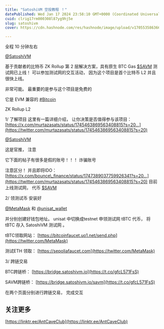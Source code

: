 ```yaml
---
title: "SatoshiVM 空投教程 ！"
datePublished: Wed Jan 17 2024 23:58:10 GMT+0000 (Coordinated Universal Time)
cuid: clrig17rm000308l87yg9hj5e
slug: satoshivm
cover: https://cdn.hashnode.com/res/hashnode/image/upload/v1705535863663/dddf56f9-c40c-4d13-a0df-f7e365fb55c9.png

---
```


全程 10 分钟左右

[@SatoshiVM](https://twitter.com/SatoshiVM)

基于贡献者的比特币 ZK Rollup 第 2 层解决方案，具有原生 BTC Gas [$SAVM](https://twitter.com/search?q=%24SAVM&src=cashtag_click) 测试网已上线！ 可以参加测试网的交互活动， 因为这个项目是首个比特币 L2 并且很快上线。

非常可能。 最重要的是参与这个项目是免费的

它是 EVM 兼容的 [#Bitcoin](https://twitter.com/hashtag/Bitcoin?src=hashtag_click)

ZK Rollup L2

1/ 了解项目 这里有一篇详细介绍， 让你决策是否值得参与该项目：[https://x.com/murtazasats/status/1745463869563408815?s=20…](https://twitter.com/murtazasats/status/1745463869563408815?s=20)

[@SatoshiVM](https://twitter.com/SatoshiVM)

这是官推， 注意

它下面的帖子有很多是假的账号！！！ 诈骗账号

注意区分！ 并且即将IDO： [https://x.com/bounce\_finance/status/1747389037759926341?s=20…](https://twitter.com/murtazasats/status/1745463869563408815?s=20) 目前上线测试网， 代币 [$SAVM](https://twitter.com/search?q=%24SAVM&src=cashtag_click)

2/ 领测试币 安装好

[@MetaMask](https://twitter.com/MetaMask) 和 [@unisat\_wallet](https://twitter.com/unisat_wallet)

并分别创建好钱包地址。 unisat 中切换成testnet 申领测试网 tBTC 代币， 将 tBTC 存入 SatoshiVM 测试网 。  
  
tBTC领取网站： [https://bitcoinfaucet.uo1.net/send.php](https://twitter.com/MetaMask)  
  
测试ETH 领取： [https://sepoliafaucet.com](https://twitter.com/MetaMask)

3/ 跨链交易  
  
BTC跨链桥： [https://bridge.satoshivm.io](https://t.co/gfcL571FsS)  
  
SAVM跨链桥： [https://bridge.satoshivm.io/savm](https://t.co/gfcL571FsS)  
  
在两个页面分别进行跨链交易， 完成交互

## 关注更多  
  
[https://linktr.ee/AntCaveClub](https://linktr.ee/AntCaveClub)
